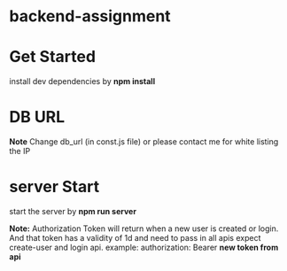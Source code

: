 # backend-assignment

# Get Started
install dev dependencies by **npm install**

# DB URL
**Note** Change db_url (in const.js file) or please contact me for white listing the IP

# server Start
start the server by 
**npm run server**

**Note:**
Authorization Token will return when a new user is created or login. And that token has a validity of 1d and need to pass in all apis expect create-user and login api.
example: 
authorization: Bearer **new token from api**
